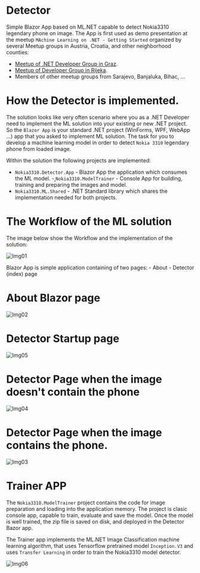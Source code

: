 ﻿# Detector
Simple Blazor App based on ML.NET capable to detect Nokia3310 legendary phone on image. The App is first used as demo presentation at the meetup `MAchine Learning on .NET - Getting Started` organized by several Meetup groups in Austria, Croatia, and other neighborhood counties:
-  [Meetup of .NET Developer Group in Graz](https://www.meetup.com/MicrosoftDeveloperGraz/events/270366373/).
- [Meetup of Developer Group in Rijeka](https://www.meetup.com/Microsoft-Developer-User-Group-Rijeka/events/270645250/).
- Members of other meetup groups from Sarajevo, Banjaluka, Bihac, ...

# How the Detector is implemented.

The solution looks like very often scenario where you as a .NET Developer need to implement the ML solution into your existing or new .NET project. So the ```Blazor App``` is your standard .NET project (WinForms, WPF, WebApp ...) app that you asked to implement ML solution. The task for you to develop a machine learning model in order to detect ```Nokia 3310``` legendary phone from loaded image.

Within the solution the following projects are implemented:

- ```Nokia3310.Detector.App``` - Blazor App the application which consumes the ML model.
-˛```Nokia3310.ModelTrainer``` - Console App for building, training and preparing the images and model.
- ```Nokia3310.ML.Shared``` - .NET Standard library which shares the implementation needed for both projects.

# The Workflow of the ML solution

The image below show the Workflow and the implementation of the solution:

![Img01](img/img01.png)

Blazor App is simple application containing of two pages:
    - About
    - Detector (index) page 



# About Blazor page

![Img02](img/img02.png)



# Detector Startup page

![Img05](img/img05.png)


# Detector Page when the image doesn't contain the phone

![Img04](img/img04.png)

# Detector Page when the image contains the phone.

![Img03](img/img03.png)

# Trainer APP

The `Nokia3310.ModelTrainer` project contains the code for image preparation and loading into the application memory. The project is clasic console app, capable to train, evaluate and save the model. Once the model is well trained, the zip file is saved on disk, and deployed in the Detector Bazor app.

The Trainer app implements the ML.NET Image Classification machine learning algorithm, that uses Tensorflow pretrained model ```Inception.V3``` and uses `Transfer Learning` in order to train the Nokia3310 model detector.


![Img06](img/img06.png)